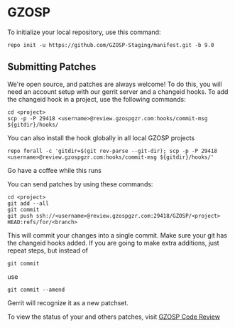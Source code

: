 GZOSP
========

To initialize your local repository, use this command:

	repo init -u https://github.com/GZOSP-Staging/manifest.git -b 9.0

Submitting Patches
------------------

We're open source, and patches are always welcome!
To do this, you will need an account setup with our gerrit server and a changeid hooks.
To add the changeid hook in a project, use the following commands:

	cd <project>
	scp -p -P 29418 <username>@review.gzospgzr.com:hooks/commit-msg ${gitdir}/hooks/

You can also install the hook globally in all local GZOSP projects

	repo forall -c 'gitdir=$(git rev-parse --git-dir); scp -p -P 29418 <username>@review.gzospgzr.com:hooks/commit-msg ${gitdir}/hooks/'

Go have a coffee while this runs

You can send patches by using these commands:

    cd <project>
    git add --all
    git commit
    git push ssh://<username>@review.gzospgzr.com:29418/GZOSP/<project> HEAD:refs/for/<branch>

This will commit your changes into a single commit.
Make sure your git has the changeid hooks added.
If you are going to make extra additions, just repeat steps, but instead of

	git commit

use

	git commit --amend

Gerrit will recognize it as a new patchset.

To view the status of your and others patches, visit [GZOSP Code Review](http://review.gzospgzr.com)
